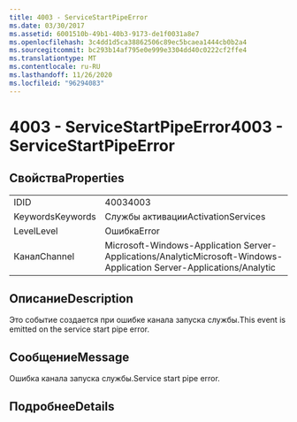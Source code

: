 ```yaml
---
title: 4003 - ServiceStartPipeError
ms.date: 03/30/2017
ms.assetid: 6001510b-49b1-40b3-9173-de1f0031a8e7
ms.openlocfilehash: 3c4dd1d5ca38862506c89ec5bcaea1444cb0b2a4
ms.sourcegitcommit: bc293b14af795e0e999e3304dd40c0222cf2ffe4
ms.translationtype: MT
ms.contentlocale: ru-RU
ms.lasthandoff: 11/26/2020
ms.locfileid: "96294083"
---
```

# <a name="4003---servicestartpipeerror"></a><span data-ttu-id="31963-102">4003 - ServiceStartPipeError</span><span class="sxs-lookup"><span data-stu-id="31963-102">4003 - ServiceStartPipeError</span></span>

## <a name="properties"></a><span data-ttu-id="31963-103">Свойства</span><span class="sxs-lookup"><span data-stu-id="31963-103">Properties</span></span>  
  
|||  
|-|-|  
|<span data-ttu-id="31963-104">ID</span><span class="sxs-lookup"><span data-stu-id="31963-104">ID</span></span>|<span data-ttu-id="31963-105">4003</span><span class="sxs-lookup"><span data-stu-id="31963-105">4003</span></span>|  
|<span data-ttu-id="31963-106">Keywords</span><span class="sxs-lookup"><span data-stu-id="31963-106">Keywords</span></span>|<span data-ttu-id="31963-107">Службы активации</span><span class="sxs-lookup"><span data-stu-id="31963-107">ActivationServices</span></span>|  
|<span data-ttu-id="31963-108">Level</span><span class="sxs-lookup"><span data-stu-id="31963-108">Level</span></span>|<span data-ttu-id="31963-109">Ошибка</span><span class="sxs-lookup"><span data-stu-id="31963-109">Error</span></span>|  
|<span data-ttu-id="31963-110">Канал</span><span class="sxs-lookup"><span data-stu-id="31963-110">Channel</span></span>|<span data-ttu-id="31963-111">Microsoft-Windows-Application Server-Applications/Analytic</span><span class="sxs-lookup"><span data-stu-id="31963-111">Microsoft-Windows-Application Server-Applications/Analytic</span></span>|  
  
## <a name="description"></a><span data-ttu-id="31963-112">Описание</span><span class="sxs-lookup"><span data-stu-id="31963-112">Description</span></span>  

 <span data-ttu-id="31963-113">Это событие создается при ошибке канала запуска службы.</span><span class="sxs-lookup"><span data-stu-id="31963-113">This event is emitted on the service start pipe error.</span></span>  
  
## <a name="message"></a><span data-ttu-id="31963-114">Сообщение</span><span class="sxs-lookup"><span data-stu-id="31963-114">Message</span></span>  

 <span data-ttu-id="31963-115">Ошибка канала запуска службы.</span><span class="sxs-lookup"><span data-stu-id="31963-115">Service start pipe error.</span></span>  
  
## <a name="details"></a><span data-ttu-id="31963-116">Подробнее</span><span class="sxs-lookup"><span data-stu-id="31963-116">Details</span></span>
